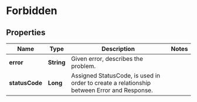 

# Forbidden

## Properties

Name | Type | Description | Notes
------------ | ------------- | ------------- | -------------
**error** | **String** | Given error, describes the problem. | 
**statusCode** | **Long** | Assigned StatusCode, is used in order to create a relationship between Error and Response. | 



